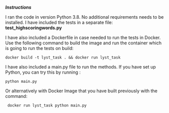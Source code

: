 ***Instructions***

I ran the code in version Python 3.8. No additional requirements needs to be installed. I have included
the tests in a separate file: **test_highscoringwords.py**

I have also included a Dockerfile in case needed to run the tests in Docker. 
Use the following command to build the image and run the container which is going to run
the tests on build:
~~~
docker build -t lyst_task . && docker run lyst_task    
~~~

I have also included a main.py file to run the methods.
If you have set up Python, you can try this by running  :
~~~
python main.py
~~~
Or alternatively with Docker Image that you have built previously
with the command:
~~~
 docker run lyst_task python main.py
~~~
